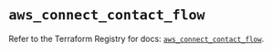 # `aws_connect_contact_flow`

Refer to the Terraform Registry for docs: [`aws_connect_contact_flow`](https://registry.terraform.io/providers/hashicorp/aws/5.76.0/docs/resources/connect_contact_flow).
